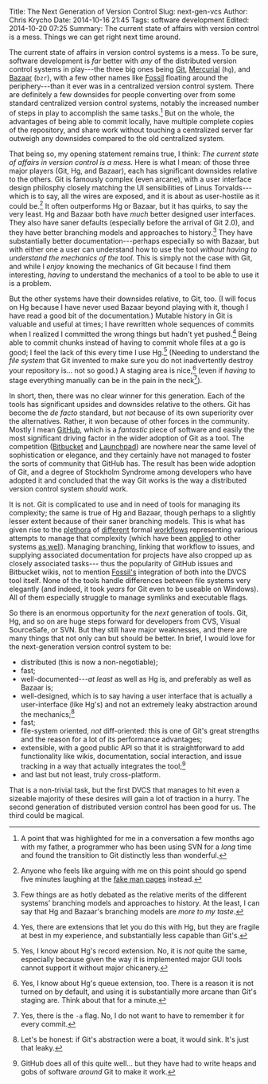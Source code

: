 Title: The Next Generation of Version Control
Slug: next-gen-vcs
Author: Chris Krycho
Date: 2014-10-16 21:45
Tags: software development
Edited: 2014-10-20 07:25
Summary: The current state of affairs with version control is a mess. Things we can get right next time around.

The current state of affairs in version control systems is a mess. To be sure,
software development is *far* better with *any* of the distributed version
control systems in play---the three big ones being [Git][git], [Mercurial][hg]
(`hg`), and [Bazaar][bzr] (`bzr`), with a few other names like [Fossil][fossil]
floating around the periphery---than it ever was in a centralized version
control system. There are definitely a few downsides for people converting over
from some standard centralized version control systems, notably the increased
number of steps in play to accomplish the same tasks.[^dad] But on the whole,
the advantages of being able to commit locally, have multiple complete copies of
the repository, and share work without touching a centralized server far
outweigh any downsides compared to the old centralized system.

[^dad]: A point that was highlighted for me in a conversation a few months ago
    with my father, a programmer who has been using SVN for a *long* time and
    found the transition to Git distinctly less than wonderful.

That being so, my opening statement remains true, I think: *The current state of
affairs in version control is a mess.* Here is what I mean: of those three major
players (Git, Hg, and Bazaar), each has significant downsides relative to the
others. Git is famously complex (even arcane), with a user interface design
philosphy closely matching the UI sensibilities of Linus Torvalds---which is to
say, all the wires are exposed, and it is about as user-hostile as it could
be.[^hostile] It often outperforms Hg or Bazaar, but it has quirks, to say the
very least. Hg and Bazaar both have *much* better designed user interfaces. They
also have saner defaults (especially before the arrival of Git 2.0), and they
have better branching models and approaches to history.[^history] They have
substantially better documentation---perhaps especially so with Bazaar, but with
either one a user can understand how to use the tool *without having to
understand the mechanics of the tool*. This is simply not the case with Git, and
while I *enjoy* knowing the mechanics of Git because I find them interesting,
*having* to understand the mechanics of a tool to be able to use it is a
problem.

[^hostile]: Anyone who feels like arguing with me on this point should go spend
    five minutes laughing at the [fake man pages][man] instead.

[^history]: Few things are as hotly debated as the relative merits of the
    different systems' branching models and approaches to history. At the least,
    I can say that Hg and Bazaar's branching models are *more to my taste*.

But the other systems have their downsides relative, to Git, too. (I will focus
on Hg because I have never used Bazaar beyond playing with it, though I have
read a good bit of the documentation.) Mutable history in Git is valuable and
useful at times; I have rewritten whole sequences of commits when I realized I
committed the wrong things but hadn't yet pushed.[^mutable] Being able to commit
chunks instead of having to commit whole files at a go is good; I feel the lack
of this every time I use Hg.[^patch] (Needing to understand the *file system*
that Git invented to make sure you do not inadvertently destroy your repository
is... not so good.) A staging area is nice,[^queues] (even if *having* to stage
everything manually can be in the pain in the neck[^dash-a]).

[^mutable]: Yes, there are extensions that let you do this with Hg, but they are
    fragile at best in my experience, and substantially less capable than Git's.

[^patch]: Yes, I know about Hg's record extension. No, it is *not* quite the
    same, especially because given the way it is implemented major GUI tools
    cannot support it without major chicanery.

[^queues]: Yes, I know about Hg's queue extension, too. There is a reason it is
    not turned on by default, and using it is substantially more arcane than
    Git's staging are. Think about that for a minute.

[^dash-a]: Yes, there is the `-a` flag. No, I do not want to have to remember it
    for every commit.

In short, then, there was no clear winner for this generation. Each of the tools
has significant upsides and downsides relative to the others. Git has become the
_de facto_ standard, but *not* because of its own superiority over the
alternatives. Rather, it won because of other forces in the community. Mostly I
mean [GitHub][github], which is a *fantastic* piece of software and easily the
most significant driving factor in the wider adoption of Git as a tool. The
competition ([Bitbucket][bitbucket] and [Launchpad][launchpad]) are nowhere near
the same level of sophistication or elegance, and they certainly have not
managed to foster the sorts of community that GitHub has. The result has been
wide adoption of Git, and a degree of Stockholm Syndrome among developers who
have adopted it and concluded that the way Git works is the way a distributed
version control system *should* work.

It is not. Git is complicated to use and in need of tools for managing its
complexity; the same is true of Hg and Bazaar, though perhaps to a slightly
lesser extent because of their saner branching models. This is what has given
rise to the [plethora][git flow] of [different][github flow] formal
[workflows][gitlab flow] representing various attempts to manage that complexity
(which have been [applied][hg flow] to other systems [as well][hg flow intro]).
Managing branching, linking that workflow to issues, and supplying associated
documentation for projects have also cropped up as closely associated tasks---
thus the popularity of GitHub issues and Bitbucket wikis, not to mention
[Fossil's][fossil] integration of both into the DVCS tool itself. None of the
tools handle differences between file systems very elegantly (and indeed, it
took *years* for Git even to be useable on Windows). All of them especially
struggle to manage symlinks and executable flags.

So there is an enormous opportunity for the *next* generation of tools. Git, Hg,
and so on are huge steps forward for developers from CVS, Visual SourceSafe, or
SVN. But they still have major weaknesses, and there are many things that not
only can but should be better. In brief, I would love for the next-generation
version control system to be:

  - distributed (this is now a non-negotiable);
  - fast;
  - well-documented---*at least* as well as Hg is, and preferably as well as
    Bazaar is;
  - well-designed, which is to say having a user interface that is actually a
    user-interface (like Hg's) and not an extremely leaky abstraction around the
    mechanics;[^leaky]
  - fast;
  - file-system oriented, *not* diff-oriented: this is one of Git's great
    strengths and the reason for a lot of its performance advantages;
  - extensible, with a good public API so that it is straightforward to add
    functionality like wikis, documentation, social interaction,  and issue
    tracking in a way that actually integrates the tool;[^integrates]
  - and last but not least, truly cross-platform.

[^leaky]: Let's be honest: if Git's abstraction were a boat, it would sink. It's
    just that leaky.

[^integrates]: GitHub does all of this quite well... but they have had to write
    heaps and gobs of software *around* Git to make it work.

That is a non-trivial task, but the first DVCS that manages to hit even a
sizeable majority of these desires will gain a lot of traction in a hurry. The
second generation of distributed version control has been good for us. The third
could be magical.

[git]: http://git-scm.com
[hg]: http://mercurial.selenic.com
[bzr]: http://bazaar.canonical.com/en/
[fossil]: http://www.fossil-scm.org
[man]: http://git-man-page-generator.lokaltog.net
[github]: https://github.com
[bitbucket]: https://bitbucket.org
[launchpad]: https://launchpad.net
[git flow]: http://nvie.com/posts/a-successful-git-branching-model/
[github flow]: http://scottchacon.com/2011/08/31/github-flow.html
[gitlab flow]: https://about.gitlab.com/2014/09/29/gitlab-flow/
[hg flow]: https://bitbucket.org/yujiewu/hgflow/wiki/Home
[hg flow intro]: https://andy.mehalick.com/2011/12/24/an-introduction-to-hgflow
